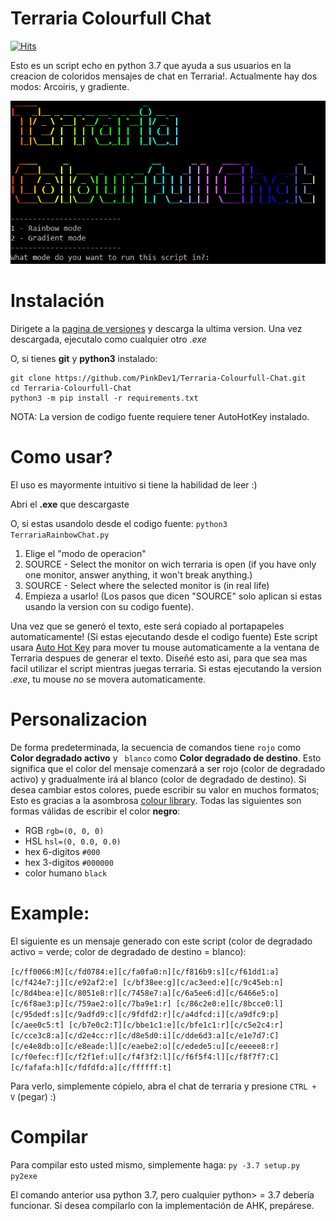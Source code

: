 # Terraria Colourfull Chat
[![Hits](https://hits.seeyoufarm.com/api/count/incr/badge.svg?url=https%3A%2F%2Fgithub.com%2FPinkDev1%2FTerraria-Colourfull-Chat&count_bg=%2379C83D&title_bg=%23555555&icon=&icon_color=%23E7E7E7&title=hits&edge_flat=false)](https://hits.seeyoufarm.com)  

Esto es un script echo en python 3.7 que ayuda a sus usuarios en la creacion de coloridos mensajes de chat en Terraria!. Actualmente hay dos modos: Arcoiris, y gradiente.

![banner](/img/banner.jpg)

# Instalación

Dirigete a la [pagina de versiones](https://github.com/PinkDev1/Terraria-Colourfull-Chat/releases) y descarga la ultima version.
Una vez descargada, ejecutalo como cualquier otro _.exe_

O, si tienes **git** y **python3** instalado:
```
git clone https://github.com/PinkDev1/Terraria-Colourfull-Chat.git
cd Terraria-Colourfull-Chat
python3 -m pip install -r requirements.txt 
```
NOTA: La version de codigo fuente requiere tener AutoHotKey instalado.

# Como usar?
El uso es mayormente intuitivo si tiene la habilidad de leer :)

Abri el **.exe** que descargaste

O, si estas usandolo desde el codigo fuente:
`python3 TerrariaRainbowChat.py`


1. Elige el "modo de operacion"
2. SOURCE - Select the monitor on wich terraria is open (if you have only one monitor, answer anything, it won't break anything.)
3. SOURCE - Select where the selected monitor is (in real life)
4. Empieza a usarlo!
(Los pasos que dicen "SOURCE" solo aplican si estas usando la version con su codigo fuente).

Una vez que se generó el texto, este será copiado al portapapeles automaticamente! 
(Si estas ejecutando desde el codigo fuente) Este script usara [Auto Hot Key](https://www.autohotkey.com/) para mover tu mouse automaticamente a la ventana de Terraria despues de generar el texto. Diseñé esto asi, para que sea mas facil utilizar el script mientras juegas terraria. Si estas ejecutando la version _.exe_, tu mouse _no_ se movera automaticamente. 

# Personalizacion
De forma predeterminada, la secuencia de comandos tiene `rojo` como **Color degradado activo** y ` blanco` como **Color degradado de destino**. Esto significa que el color del mensaje comenzará a ser rojo (color de degradado activo) y gradualmente irá al blanco (color de degradado de destino). Si desea cambiar estos colores, puede escribir su valor en muchos formatos; Esto es gracias a la asombrosa [colour library](https://pypi.org/project/colour/). Todas las siguientes son formas válidas de escribir el color **negro**:

* RGB `rgb=(0, 0, 0)`
* HSL `hsl=(0, 0.0, 0.0)`
* hex 6-digitos `#000`
* hex 3-digitos `#000000`
* color humano `black`

# Example:
El siguiente es un mensaje generado con este script (color de degradado activo = verde; color de degradado de destino = blanco):

`[c/ff0066:M][c/fd0784:e][c/fa0fa0:n][c/f816b9:s][c/f61dd1:a][c/f424e7:j][c/e92af2:e] [c/bf38ee:g][c/ac3eed:e][c/9c45eb:n][c/8d4bea:e][c/8051e8:r][c/7458e7:a][c/6a5ee6:d][c/6466e5:o] [c/6f8ae3:p][c/759ae2:o][c/7ba9e1:r] [c/86c2e0:e][c/8bcce0:l] [c/95dedf:s][c/9adfd9:c][c/9fdfd2:r][c/a4dfcd:i][c/a9dfc9:p][c/aee0c5:t] [c/b7e0c2:T][c/bbe1c1:e][c/bfe1c1:r][c/c5e2c4:r][c/cce3c8:a][c/d2e4cc:r][c/d8e5d0:i][c/dde6d3:a][c/e1e7d7:C][c/e4e8db:o][c/e8eade:l][c/eaebe2:o][c/edede5:u][c/eeeee8:r][c/f0efec:f][c/f2f1ef:u][c/f4f3f2:l][c/f6f5f4:l][c/f8f7f7:C][c/fafafa:h][c/fdfdfd:a][c/ffffff:t]`

Para verlo, simplemente cópielo, abra el chat de terraria y presione `CTRL + V` (pegar) :)

# Compilar

Para compilar esto usted mismo, simplemente haga:
`py -3.7 setup.py py2exe`

El comando anterior usa python 3.7, pero cualquier python> = 3.7 debería funcionar.
Si desea compilarlo con la implementación de AHK, prepárese.
